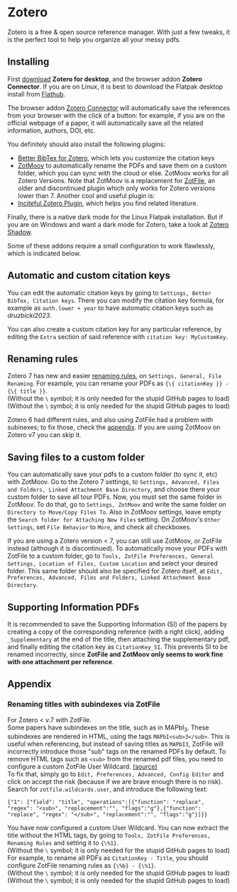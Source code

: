 # Zotero

Zotero is a free & open source reference manager. With just a few tweaks, it is the perfect tool to help you organize all your messy pdfs.

## Installing

First [download](https://www.zotero.org/download/) __Zotero for desktop__, and the browser addon __Zotero Connector__. If you are on Linux, it is best to download the Flatpak desktop install from [Flathub](https://flathub.org/apps/org.zotero.Zotero).  

The browser addon [Zotero Connector](https://www.zotero.org/download/) will automatically save the references from your browser with the click of a button: for example, if you are on the official webpage of a paper, it will automatically save all the related information, authors, DOI, etc.  

You definitely should also install the following plugins:
- [Better BibTex for Zotero](https://retorque.re/zotero-better-bibtex/installation/index.html), which lets you customize the citation keys
- [ZotMoov](https://github.com/wileyyugioh/zotmoov) to automatically rename the PDFs and save them on a custom folder, which you can sync with the cloud or else. ZotMoov works for all Zotero Versions. Note that ZotMoov is a replacement for [ZotFile](http://zotfile.com/#how-to-install--set-up-zotfile), an older and discontinued plugin which only works for Zotero versions lower than 7.
Another cool and useful plugin is:
- [Inciteful Zotero Plugin](https://github.com/inciteful-xyz/inciteful-zotero-plugin), which helps you find related literature.  

Finally, there is a native dark mode for the Linux Flatpak installation. But if you are on Windows and want a dark mode for Zotero, take a look at [Zotero Shadow](https://github.com/pablogila/ZoteroShadow).  

Some of these addons require a small configuration to work flawlessly, which is indicated below.  

## Automatic and custom citation keys

You can edit the automatic citation keys by going to `Settings, Better BibTex, Citation keys`. There you can modify the citation key formula, for example as `auth.lower + year` to have automatic citation keys such as _druzbicki2023_.  

You can also create a custom citation key for any particular reference, by editing the `Extra` section of said reference with `citation key: MyCustomKey`.  

## Renaming rules

Zotero 7 has new and easier [renaming rules](https://www.zotero.org/support/file_renaming), on `Settings, General, File Renaming`. For example, you can rename your PDFs as `{\{ citationKey }} - {\{ title }}`.   
(Without the `\` symbol; it is only needed for the stupid GitHub pages to load)  
(Without the `\` symbol; it is only needed for the stupid GitHub pages to load)  

Zotero 6 had different rules, and also using ZotFile had a problem with subinexes; to fix those, check the [appendix](#renaming-titles-with-subindexes-via-zotfile). If you are using ZotMoov on Zotero v7 you can skip it.  

## Saving files to a custom folder

You can automatically save your pdfs to a custom folder (to sync it, etc) with ZotMoov.
Go to the Zotero 7 settings, to `Settings, Advanced, Files and Folders, Linked Attachment Base Directory`, and choose there your custom folder to save all tour PDFs.
Now, you must set the same folder in ZotMoov. To do that, go to `Settings, ZotMoov` and write the same folder on `Directory to Move/Copy Files To`. Also in ZotMoov settings, leave empty the `Search folder for Attaching New Files` setting. On ZotMoov's `Other Settings`, set `File Behavior` to `More`, and check all checkboxes.  

If you are using a Zotero version < 7, you can still use ZotMoov, or ZotFile instead (although it is discontinued). To automatically move your PDFs with ZotFile to a custom folder, go to `Tools, ZotFile Preferences, General Settings, Location of Files, Custom Location` and select your desired folder. This same folder should also be specified for Zotero itself, at `Edit, Preferences, Advanced, Files and Folders, Linked Attachment Base Directory`.  

## Supporting Information PDFs

It is recommended to save the Supporting Information (SI) of the papers by creating a copy of the corresponding reference (with a right click), adding `_Supplementary` at the end of the title, then attaching the supplementary pdf, and finally editing the citation key as `CitationKey_SI`. This prevents SI to be renamed incorrectly, since __ZotFile and ZotMoov only seems to work fine with one attachment per reference__.  

## Appendix

### Renaming titles with subindexes via ZotFile

For Zotero < v.7 with ZotFile.  
Some papers have subindexes on the title, such as in MAPbI<sub>3</sub>. These subindexes are rendered in HTML, using the tags `MAPbI<sub>3</sub>`. This is useful when referencing, but instead of saving titles as `MAPbI3`, ZotFile will incorrectly introduce those "sub" tags on the renamed PDFs by default. To remove HTML tags such as `<sub>` from the renamed pdf files, you need to configure a custom ZotFile User Wildcard. [(source)](https://github.com/jlegewie/zotfile/issues/455)  
To fix that, simply go to `Edit, Preferences, Advanced, Config Editor` and click on accept the risk (because if we are brave enough there is no risk). Search for `zotfile.wildcards.user`, and introduce the following text:  
```
{"1": {"field": "title", "operations":[{"function": "replace", "regex": "<sub>", "replacement":"", "flags":"g"},{"function": "replace", "regex": "</sub>", "replacement":"", "flags":"g"}]}}
```
You have now configured a custom User Wildcard. You can now extract the title without the HTML tags, by going to `Tools, ZotFile Preferences, Renaming Rules` and setting it to `{\%1}`.  
(Without the `\` symbol; it is only needed for the stupid GitHub pages to load)  
For example, to rename all PDFs as `CitationKey - Title`, you should configure ZotFile renaming rules as `{\%b} - {\%1}`.  
(Without the `\` symbol; it is only needed for the stupid GitHub pages to load)  
(Without the `\` symbol; it is only needed for the stupid GitHub pages to load)  

